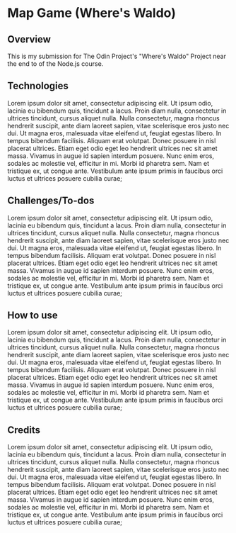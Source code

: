 # Map Game (Where's Waldo)

## Overview

This is my submission for The Odin Project's "Where's Waldo" Project near the end to of the Node.js course.  

## Technologies

Lorem ipsum dolor sit amet, consectetur adipiscing elit. Ut ipsum odio, lacinia eu bibendum quis, tincidunt a lacus. Proin diam nulla, consectetur in ultrices tincidunt, cursus aliquet nulla. Nulla consectetur, magna rhoncus hendrerit suscipit, ante diam laoreet sapien, vitae scelerisque eros justo nec dui. Ut magna eros, malesuada vitae eleifend ut, feugiat egestas libero. In tempus bibendum facilisis. Aliquam erat volutpat. Donec posuere in nisl placerat ultrices. Etiam eget odio eget leo hendrerit ultrices nec sit amet massa. Vivamus in augue id sapien interdum posuere. Nunc enim eros, sodales ac molestie vel, efficitur in mi. Morbi id pharetra sem. Nam et tristique ex, ut congue ante. Vestibulum ante ipsum primis in faucibus orci luctus et ultrices posuere cubilia curae;

## Challenges/To-dos

Lorem ipsum dolor sit amet, consectetur adipiscing elit. Ut ipsum odio, lacinia eu bibendum quis, tincidunt a lacus. Proin diam nulla, consectetur in ultrices tincidunt, cursus aliquet nulla. Nulla consectetur, magna rhoncus hendrerit suscipit, ante diam laoreet sapien, vitae scelerisque eros justo nec dui. Ut magna eros, malesuada vitae eleifend ut, feugiat egestas libero. In tempus bibendum facilisis. Aliquam erat volutpat. Donec posuere in nisl placerat ultrices. Etiam eget odio eget leo hendrerit ultrices nec sit amet massa. Vivamus in augue id sapien interdum posuere. Nunc enim eros, sodales ac molestie vel, efficitur in mi. Morbi id pharetra sem. Nam et tristique ex, ut congue ante. Vestibulum ante ipsum primis in faucibus orci luctus et ultrices posuere cubilia curae;

## How to use

Lorem ipsum dolor sit amet, consectetur adipiscing elit. Ut ipsum odio, lacinia eu bibendum quis, tincidunt a lacus. Proin diam nulla, consectetur in ultrices tincidunt, cursus aliquet nulla. Nulla consectetur, magna rhoncus hendrerit suscipit, ante diam laoreet sapien, vitae scelerisque eros justo nec dui. Ut magna eros, malesuada vitae eleifend ut, feugiat egestas libero. In tempus bibendum facilisis. Aliquam erat volutpat. Donec posuere in nisl placerat ultrices. Etiam eget odio eget leo hendrerit ultrices nec sit amet massa. Vivamus in augue id sapien interdum posuere. Nunc enim eros, sodales ac molestie vel, efficitur in mi. Morbi id pharetra sem. Nam et tristique ex, ut congue ante. Vestibulum ante ipsum primis in faucibus orci luctus et ultrices posuere cubilia curae;

## Credits

Lorem ipsum dolor sit amet, consectetur adipiscing elit. Ut ipsum odio, lacinia eu bibendum quis, tincidunt a lacus. Proin diam nulla, consectetur in ultrices tincidunt, cursus aliquet nulla. Nulla consectetur, magna rhoncus hendrerit suscipit, ante diam laoreet sapien, vitae scelerisque eros justo nec dui. Ut magna eros, malesuada vitae eleifend ut, feugiat egestas libero. In tempus bibendum facilisis. Aliquam erat volutpat. Donec posuere in nisl placerat ultrices. Etiam eget odio eget leo hendrerit ultrices nec sit amet massa. Vivamus in augue id sapien interdum posuere. Nunc enim eros, sodales ac molestie vel, efficitur in mi. Morbi id pharetra sem. Nam et tristique ex, ut congue ante. Vestibulum ante ipsum primis in faucibus orci luctus et ultrices posuere cubilia curae;
